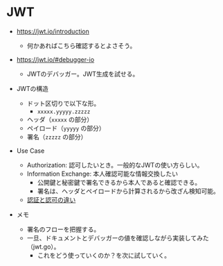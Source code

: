 # JWT
- https://jwt.io/introduction
    - 何かあればこちら確認するとよさそう。
- https://jwt.io/#debugger-io
    - JWTのデバッガー。JWT生成を試せる。

- JWTの構造
    - ドット区切りで以下な形。
        - `xxxxx.yyyyy.zzzzz`
    - ヘッダ（`xxxxx` の部分）
    - ペイロード（`yyyyy` の部分）
    - 署名（`zzzzz` の部分）

- Use Case
    - Authorization: 認可したいとき。一般的なJWTの使い方らしい。
    - Information Exchange: 本人確認可能な情報交換したい
        - 公開鍵と秘密鍵で署名できるから本人であると確認できる。
        - 署名は、ヘッダとペイロードから計算されるから改ざん検知可能。
    - [認証と認可の違い](https://qiita.com/kaysquare1231/items/c4e4736f2a924b03777b)

- メモ
    - 署名のフローを把握する。
    - 一旦、ドキュメントとデバッガーの値を確認しながら実装してみた（jwt.go）。
        - これをどう使っていくのか？を次に試していく。